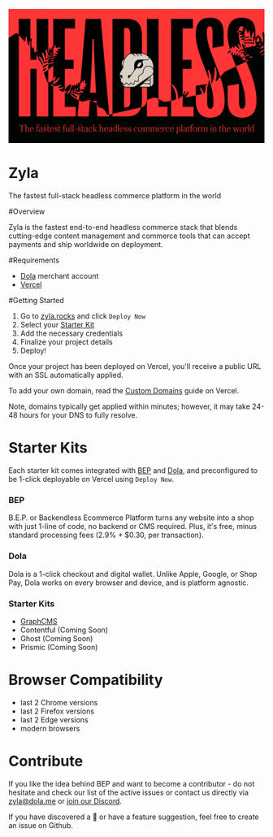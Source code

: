 ![Zyla](zyla.jpg)

# Zyla

The fastest full-stack headless commerce platform in the world

#Overview

Zyla is the fastest end-to-end headless commerce stack that blends cutting-edge content management and commerce tools that can accept payments and ship worldwide on deployment.

#Requirements

* [Dola](https://dola.me) merchant account 
* [Vercel](https://vercel.com)

#Getting Started

1. Go to [zyla.rocks](https://zyla.rocks) and click `Deploy Now`
2. Select your [Starter Kit](#starter-kits)
3. Add the necessary credentials
4. Finalize your project details
5. Deploy!

Once your project has been deployed on Vercel, you'll receive a public URL with an SSL automatically applied.

To add your own domain, read the [Custom Domains](https://vercel.com/docs/custom-domains) guide on Vercel.

Note, domains typically get applied within minutes; however, it may take 24-48 hours for your DNS to fully resolve.

# Starter Kits

Each starter kit comes integrated with [BEP](https://bep.life) and [Dola](https://dola.me), and preconfigured to be 1-click deployable on Vercel using `Deploy Now`.

### BEP

B.E.P. or Backendless Ecommerce Platform turns any website into a shop with just 1-line of code, no backend or CMS required. Plus, it's free, minus standard processing fees (2.9% + $0.30, per transaction).

### Dola

Dola is a 1-click checkout and digital wallet. Unlike Apple, Google, or Shop Pay, Dola works on every browser and device, and is platform agnostic.

### Starter Kits

* [GraphCMS](https://github.com/dolapay/bep-examples/tree/main/with-graphcms-next)
* Contentful (Coming Soon)
* Ghost (Coming Soon)  
* Prismic (Coming Soon)

# Browser Compatibility

- last 2 Chrome versions
- last 2 Firefox versions
- last 2 Edge versions
- modern browsers

# Contribute

If you like the idea behind BEP and want to become a contributor - do not hesitate and check our list of the active issues or contact us directly via zyla@dola.me or [join our Discord](https://discord.gg/9ZbKMHa).

If you have discovered a :ant: or have a feature suggestion, feel free to create an issue on Github.